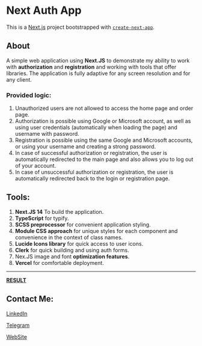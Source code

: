 
# Next Auth App

This is a [Next.js](https://nextjs.org/) project bootstrapped with [`create-next-app`](https://github.com/vercel/next.js/tree/canary/packages/create-next-app).

## About 

A simple web application using **Next.JS** to demonstrate my ability to work with **authorization** and **registration** and working with tools that offer libraries. 
The application is fully adaptive for any screen resolution and for any client. 

### **Provided logic:**

1. Unauthorized users are not allowed to access the home page and order page. 
2. Authorization is possible using Google or Microsoft account, as well as using user credentials (automatically when loading the page) and username with password.
3. Registration is possible using the same Google and Microsoft accounts, or using your username and creating a strong password.
4. In case of successful authorization or registration, the user is automatically redirected to the main page and also allows you to log out of your account.
5. In case of unsuccessful authorization or registration, the user is automatically redirected back to the login or registration page.


## Tools:

1. **Next.JS 14** To build the application.
2. **TypeScript** for typify.
3. **SCSS preprocessor** for convenient application styling.
4. **Module CSS approach** for unique styles for each component and convenience in the context of class names.
5. **Lucide Icons library** for quick access to user icons.
6. **Clerk** for quick building and using auth forms.
7. Nex.JS image and font **optimization features**.
8. **Vercel** for comfortable deployment.

---

[**RESULT**](https://next-auth-app-eosin.vercel.app/)


## Contact Me:

[LinkedIn](https://www.linkedin.com/in/dmytro-dziubenko-a7285420b/)

[Telegram](https://t.me/dmitriyyyfeedback_bot)

[WebSite](https://benko-cv.vercel.app/write-me)
